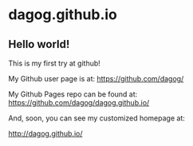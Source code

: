 dagog.github.io
===============

## Hello world!

This is my first try at github!

My Github user page is at: 
https://github.com/dagog/

My Github Pages repo can be found at:  
https://github.com/dagog/dagog.github.io/

And, soon, you can see my customized homepage at:

http://dagog.github.io/
